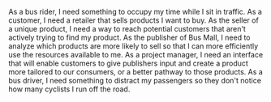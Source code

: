 As a bus rider, I need something to occupy my time while I sit in traffic.
As a customer, I need a retailer that sells products I want to buy.
As the seller of a unique product, I need a way to reach potential customers that aren't actively trying to find my product.
As the publisher of Bus Mall, I need to analyze which products are more likely to sell so that I can more efficiently use the resources available to me.
As a project manager, I need an interface that will enable customers to give publishers input and create a product more tailored to our consumers, or a better pathway to those products.
As a bus driver, I need something to distract my passengers so they don't notice how many cyclists I run off the road.
